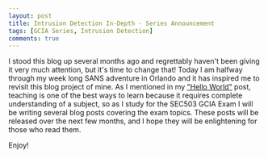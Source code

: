 ```yaml
---
layout: post
title: Intrusion Detection In-Depth - Series Announcement
tags: [GCIA Series, Intrusion Detection] 
comments: true
---
```


I stood this blog up several months ago and regrettably haven't been giving it very much attention, but it's time to change that! Today I am halfway through my week long SANS adventure in Orlando and it has inspired me to revisit this blog project of mine. As I mentioned in my ["Hello World"](https://bytehacks.com/2016-11-18-Hello-World/) post, teaching is one of the best ways to learn because it requires complete understanding of a subject, so as I study for the SEC503 GCIA Exam I will be writing several blog posts covering the exam topics. These posts will be released over the next few months, and I hope they will be enlightening for those who read them.

Enjoy!
